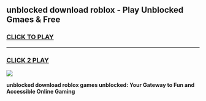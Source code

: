 
## unblocked download roblox - Play Unblocked Gmaes & Free
<h3>
<a href="https://news.freeplayer.one?title=unblocked_download_roblox&ref=16F">CLICK TO PLAY</a></h3>
<hr>

<h3>
<a href="https://news.freeplayer.one?title=unblocked_download_roblox&ref=16F">CLICK 2 PLAY</a>
  
</h3>

<a href="https://news.freeplayer.one?title=unblocked_download_roblox&ref=16F/"><img src="https://clearcache.store/games.png"></a>


**unblocked download roblox games unblocked: Your Gateway to Fun and Accessible Online Gaming**
